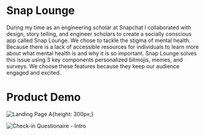 # Snap Lounge

During my time as an engineering scholar at Snapchat I collaborated with design, story telling, and engineer scholars to create a socially conscious app called Snap Lounge. We chose to tackle the stigma of mental health. Because there is a lack of accessible resources for individuals to learn more about what mental health is and why it is so important. Snap Lounge solves this issue using 3 key components personalized bitmojis, memes, and surveys. We choose these features because they keep our audience engaged and excited. 

# Product Demo

![Landing Page A](https://user-images.githubusercontent.com/13155397/218895194-0460ce73-fdec-4765-a6d2-f5f942d124c0.jpeg){height: 300px;}

![Check-in Questionaire - Intro](https://user-images.githubusercontent.com/13155397/218895377-97cf6e30-e04b-41b0-a7b7-33912c7637b2.jpeg)

